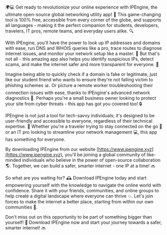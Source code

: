 🌍💻 Get ready to revolutionize your online experience with IPEngine, the ultimate open-source global networking utility app! 🚀 This game-changing tool is 100% free, accessible from every corner of the globe, and supports all languages - making it the perfect companion for students, developers, travelers, IT pros, remote teams, and everyday users alike. 🔍

With IPEngine, you'll have the power to look up IP addresses and domains with ease, run DNS and WHOIS queries like a pro, trace routes to diagnose internet issues, and monitor your network setup like a master. 📡 But that's not all - this amazing app also helps you identify suspicious IPs, detect scams, and make the internet safer and more transparent for everyone. 💪

Imagine being able to quickly check if a domain is fake or legitimate, just like our student friend who wants to ensure they're not falling victim to phishing schemes 📊. Or picture a remote worker troubleshooting their connection issues with ease, thanks to IPEngine's advanced network diagnostics 🔧. Perhaps you're a small business owner looking to protect your site from cyber threats - this app has got you covered too! 🔒

IPEngine is not just a tool for tech-savvy individuals; it's designed to be user-friendly and accessible to everyone, regardless of their technical expertise. 🤝 Whether you're a traveler trying to stay connected on the go 📱 or an IT pro looking to streamline your network management 💻, this app has something for everyone.

By downloading IPEngine from our website [https://www.ipengine.xyz](https://www.ipengine.xyz), you'll be joining a global community of like-minded individuals who believe in the power of open-source collaboration 🌎. Together, we can build a safer, smarter internet - one IP at a time! 🔜

So what are you waiting for? 🕰️ Download IPEngine today and start empowering yourself with the knowledge to navigate the online world with confidence. Share it with your friends, communities, and online groups to help create a digital landscape where everyone can thrive 💥. Let's join forces to make the internet a better place, starting from within our own communities 🌟.

Don't miss out on this opportunity to be part of something bigger than yourself! 🌊 Download IPEngine now and start your journey towards a safer, smarter internet! 🔜
